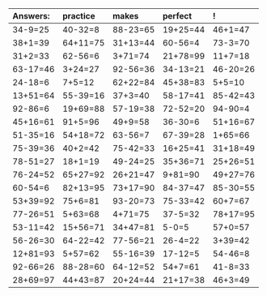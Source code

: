 | Answers: | practice | makes | perfect | ! |
| :--- | :--- | :--- | :--- | :--- |
| 34-9=25 | 40-32=8 | 88-23=65 | 19+25=44 | 46+1=47 | 
| 38+1=39 | 64+11=75 | 31+13=44 | 60-56=4 | 73-3=70 | 
| 31+2=33 | 62-56=6 | 3+71=74 | 21+78=99 | 11+7=18 | 
| 63-17=46 | 3+24=27 | 92-56=36 | 34-13=21 | 46-20=26 | 
| 24-18=6 | 7+5=12 | 62+22=84 | 45+38=83 | 5+5=10 | 
| 13+51=64 | 55-39=16 | 37+3=40 | 58-17=41 | 85-42=43 | 
| 92-86=6 | 19+69=88 | 57-19=38 | 72-52=20 | 94-90=4 | 
| 45+16=61 | 91+5=96 | 49+9=58 | 36-30=6 | 51+16=67 | 
| 51-35=16 | 54+18=72 | 63-56=7 | 67-39=28 | 1+65=66 | 
| 75-39=36 | 40+2=42 | 75-42=33 | 16+25=41 | 31+18=49 | 
| 78-51=27 | 18+1=19 | 49-24=25 | 35+36=71 | 25+26=51 | 
| 76-24=52 | 65+27=92 | 26+21=47 | 9+81=90 | 49+27=76 | 
| 60-54=6 | 82+13=95 | 73+17=90 | 84-37=47 | 85-30=55 | 
| 53+39=92 | 75+6=81 | 93-20=73 | 75-33=42 | 60+7=67 | 
| 77-26=51 | 5+63=68 | 4+71=75 | 37-5=32 | 78+17=95 | 
| 53-11=42 | 15+56=71 | 34+47=81 | 5-0=5 | 57+0=57 | 
| 56-26=30 | 64-22=42 | 77-56=21 | 26-4=22 | 3+39=42 | 
| 12+81=93 | 5+57=62 | 55-16=39 | 17-12=5 | 54-46=8 | 
| 92-66=26 | 88-28=60 | 64-12=52 | 54+7=61 | 41-8=33 | 
| 28+69=97 | 44+43=87 | 20+24=44 | 21+17=38 | 46+3=49 | 
